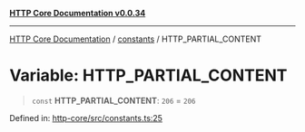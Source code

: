 [**HTTP Core Documentation v0.0.34**](../../README.md)

***

[HTTP Core Documentation](../../modules.md) / [constants](../README.md) / HTTP\_PARTIAL\_CONTENT

# Variable: HTTP\_PARTIAL\_CONTENT

> `const` **HTTP\_PARTIAL\_CONTENT**: `206` = `206`

Defined in: [http-core/src/constants.ts:25](https://github.com/stonemjs/http-core/blob/1848d2cc8e9419d9e370ae707c528a45d3c2ac5a/src/constants.ts#L25)
